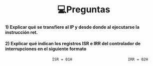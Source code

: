 <h1 align="center"> 💻Preguntas</h1>

#### 1) Explicar qué se transfiere al IP y desde donde al ejecutarse la instrucción ret.

#### 2) Explicar qué indican los registros ISR e IRR del controlador de interrupciones en el siguiente formato

```Assembly
                     ISR = 01H                         IRR = 02H
```
